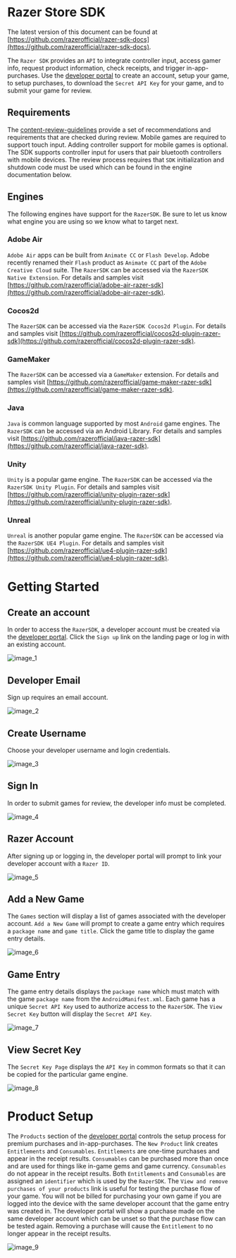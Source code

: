 # Razer Store SDK

The latest version of this document can be found at [https://github.com/razerofficial/razer-sdk-docs](https://github.com/razerofficial/razer-sdk-docs).

The `Razer SDK` provides an `API` to integrate controller input, access gamer info, request product information, check receipts, and trigger in-app-purchases. Use the [developer portal](https://devs.ouya.tv) to create an account, setup your game, to setup purchases, to download the `Secret API Key` for your game, and to submit your game for review.

## Requirements

The [content-review-guidelines](https://github.com/ouya/docs/blob/razer-sdk/content-review-guidelines.md) provide a set of recommendations and requirements that are checked during review. Mobile games are required to support touch input. Adding controller support for mobile games is optional. The SDK supports controller input for users that pair bluetooth controllers with mobile devices. The review process requires that `SDK` initialization and shutdown code must be used which can be found in the engine documentation below.  

## Engines

The following engines have support for the `RazerSDK`. Be sure to let us know what engine you are using so we know what to target next.

### Adobe Air

`Adobe Air` apps can be built from `Animate CC` or `Flash Develop`. Adobe recently renamed their `Flash` product as `Animate CC` part of the `Adobe Creative Cloud` suite. The `RazerSDK` can be accessed via the `RazerSDK Native Extension`. For details and samples visit [https://github.com/razerofficial/adobe-air-razer-sdk](https://github.com/razerofficial/adobe-air-razer-sdk).

### Cocos2d

The `RazerSDK` can be accessed via the `RazerSDK Cocos2d Plugin`. For details and samples visit [https://github.com/razerofficial/cocos2d-plugin-razer-sdk](https://github.com/razerofficial/cocos2d-plugin-razer-sdk).

### GameMaker

The `RazerSDK` can be accessed via a `GameMaker` extension. For details and samples visit [https://github.com/razerofficial/game-maker-razer-sdk](https://github.com/razerofficial/game-maker-razer-sdk).

### Java

`Java` is common language supported by most `Android` game engines. The `RazerSDK` can be accessed via an Android Library. For details and samples visit [https://github.com/razerofficial/java-razer-sdk](https://github.com/razerofficial/java-razer-sdk).

### Unity

`Unity` is a popular game engine. The `RazerSDK` can be accessed via the `RazerSDK Unity Plugin`. For details and samples visit [https://github.com/razerofficial/unity-plugin-razer-sdk](https://github.com/razerofficial/unity-plugin-razer-sdk).

### Unreal

`Unreal` is another popular game engine. The `RazerSDK` can be accessed via the `RazerSDK UE4 Plugin`. For details and samples visit [https://github.com/razerofficial/ue4-plugin-razer-sdk](https://github.com/razerofficial/ue4-plugin-razer-sdk).

# Getting Started

## Create an account

In order to access the `RazerSDK`, a developer account must be created via the [developer portal](https://devs.ouya.tv). Click the `Sign up` link on the landing page or log in with an existing account.

![image_1](razer-sdk/image_1.png)

## Developer Email

Sign up requires an email account.

![image_2](razer-sdk/image_2.png)

## Create Username

Choose your developer username and login credentials.

![image_3](razer-sdk/image_3.png)

## Sign In

In order to submit games for review, the developer info must be completed. 

![image_4](razer-sdk/image_4.png)

## Razer Account

After signing up or logging in, the developer portal will prompt to link your developer account with a `Razer ID`.

![image_5](razer-sdk/image_5.png)

## Add a New Game

The `Games` section will display a list of games associated with the developer account. `Add a New Game` will prompt to create a game entry which requires a `package name` and `game title`. Click the game title to display the game entry details.

![image_6](razer-sdk/image_6.png)

## Game Entry

The game entry details displays the `package name` which must match with the game `package name` from the `AndroidManifest.xml`. Each game has a unique `Secret API Key` used to authorize access to the `RazerSDK`. The `View Secret Key` button will display the `Secret API Key`. 

![image_7](razer-sdk/image_7.png)

## View Secret Key

The `Secret Key Page` displays the `API Key` in common formats so that it can be copied for the particular game engine.

![image_8](razer-sdk/image_8.png)

# Product Setup

The `Products` section of the [developer portal](https://devs.ouya.tv/developers/products) controls the setup process for premium purchases and in-app-purchases. The `New Product` link creates `Entitlements` and `Consumables`. `Entitlements` are one-time purchases and appear in the receipt results. `Consumables` can be purchased more than once and are used for things like in-game gems and game currency. `Consumables` do not appear in the receipt results. Both `Entitlements` and `Consumables` are assigned an `identifier` which is used by the `RazerSDK`. The `View and remove purchases of your products` link is useful for testing the purchase flow of your game. You will not be billed for purchasing your own game if you are logged into the device with the same developer account that the game entry was created in. The developer portal will show a purchase made on the same developer account which can be unset so that the purchase flow can be tested again. Removing a purchase will cause the `Entitlement` to no longer appear in the receipt results.  

![image_9](razer-sdk/image_9.png)
